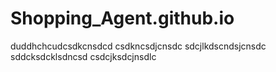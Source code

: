 # Shopping_Agent.github.io
duddhchcudcsdkcnsdcd
csdkncsdjcnsdc
sdcjlkdscndsjcnsdc
sddcksdcklsdncsd
csdcjksdcjnsdlc
